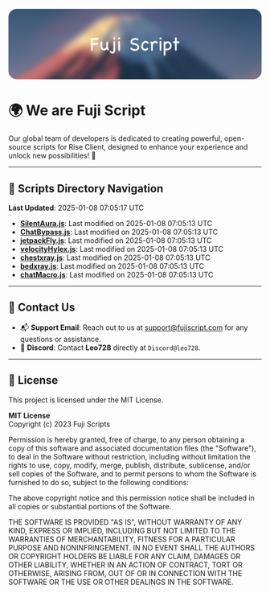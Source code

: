 ![Banner](.github/b.webp)

# 🌍 **We are Fuji Script**

Our global team of developers is dedicated to creating powerful, open-source scripts for Rise Client, designed to enhance your experience and unlock new possibilities! 🌟

---
<!-- SCRIPTS_NAVIGATION_START -->
## 📂 **Scripts Directory Navigation**

**Last Updated**: 2025-01-08 07:05:17 UTC

- **[SilentAura.js](scripts/SilentAura.js)**: Last modified on 2025-01-08 07:05:13 UTC
- **[ChatBypass.js](scripts/ChatBypass.js)**: Last modified on 2025-01-08 07:05:13 UTC
- **[jetpackFly.js](scripts/jetpackFly.js)**: Last modified on 2025-01-08 07:05:13 UTC
- **[velocityHylex.js](scripts/velocityHylex.js)**: Last modified on 2025-01-08 07:05:13 UTC
- **[chestxray.js](scripts/chestxray.js)**: Last modified on 2025-01-08 07:05:13 UTC
- **[bedxray.js](scripts/bedxray.js)**: Last modified on 2025-01-08 07:05:13 UTC
- **[chatMacro.js](scripts/chatMacro.js)**: Last modified on 2025-01-08 07:05:13 UTC

<!-- SCRIPTS_NAVIGATION_END -->

---

## 💬 **Contact Us**  
- 📬 **Support Email**: Reach out to us at [support@fujiscript.com](mailto:support@fujiscript.com) for any questions or assistance.  
- 💬 **Discord**: Contact **Leo728** directly at `Discord@leo728`.

---

## 📜 **License**

This project is licensed under the MIT License.  

**MIT License**  
Copyright (c) 2023 Fuji Scripts  

Permission is hereby granted, free of charge, to any person obtaining a copy of this software and associated documentation files (the "Software"), to deal in the Software without restriction, including without limitation the rights to use, copy, modify, merge, publish, distribute, sublicense, and/or sell copies of the Software, and to permit persons to whom the Software is furnished to do so, subject to the following conditions:  

The above copyright notice and this permission notice shall be included in all copies or substantial portions of the Software.  

THE SOFTWARE IS PROVIDED "AS IS", WITHOUT WARRANTY OF ANY KIND, EXPRESS OR IMPLIED, INCLUDING BUT NOT LIMITED TO THE WARRANTIES OF MERCHANTABILITY, FITNESS FOR A PARTICULAR PURPOSE AND NONINFRINGEMENT. IN NO EVENT SHALL THE AUTHORS OR COPYRIGHT HOLDERS BE LIABLE FOR ANY CLAIM, DAMAGES OR OTHER LIABILITY, WHETHER IN AN ACTION OF CONTRACT, TORT OR OTHERWISE, ARISING FROM, OUT OF OR IN CONNECTION WITH THE SOFTWARE OR THE USE OR OTHER DEALINGS IN THE SOFTWARE.  
